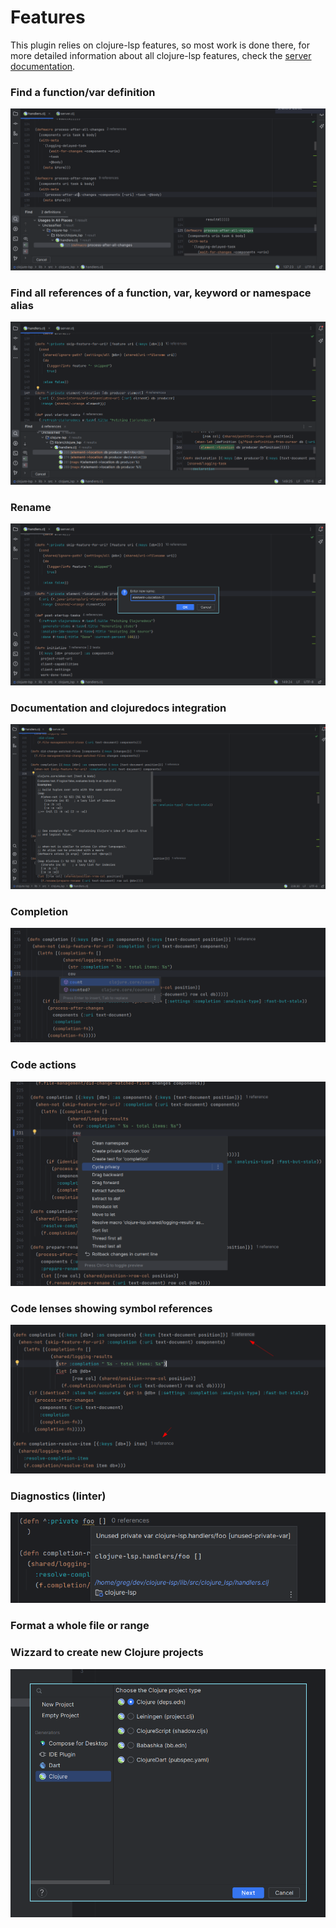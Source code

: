 # Features

This plugin relies on clojure-lsp features, so most work is done there, for more detailed information about all clojure-lsp features, check the [server documentation](https://clojure-lsp.io/features/).

### Find a function/var definition

![](../images/find-definition.png)

### Find all references of a function, var, keyword or namespace alias

![](../images/find-references.png)

### Rename

![](../images/rename.png)

### Documentation and clojuredocs integration

![](../images/hover.png)

### Completion

![](../images/completion.png)

### Code actions

![](../images/code-actions.png)

### Code lenses showing symbol references

![](../images/code-lens.png)

### Diagnostics (linter)

![](../images/diagnostics.png)

### Format a whole file or range

### Wizzard to create new Clojure projects

![](../images/wizzard.png)
